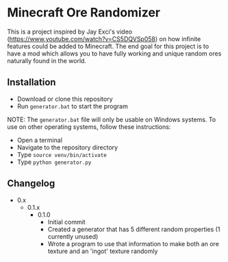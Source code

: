 # Minecraft Ore Randomizer

This is a project inspired by Jay Exci's video (https://www.youtube.com/watch?v=CS5DQVSp058) on how infinite features could be added to Minecraft.
The end goal for this project is to have a mod which allows you to have fully working and unique random ores naturally found in the world.

## Installation

- Download or clone this repository
- Run `generator.bat` to start the program

NOTE: The `generator.bat` file will only be usable on Windows systems. To use on other operating systems, follow these instructions:

- Open a terminal
- Navigate to the repository directory
- Type `source venv/bin/activate`
- Type `python generator.py`

## Changelog

- 0.x
  - 0.1.x
    - 0.1.0
      - Initial commit
      - Created a generator that has 5 different random properties (1 currently unused)
      - Wrote a program to use that information to make both an ore texture and an 'ingot' texture randomly
